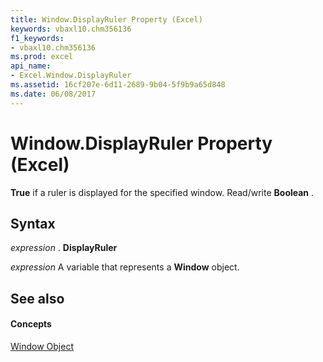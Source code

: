 ```yaml
---
title: Window.DisplayRuler Property (Excel)
keywords: vbaxl10.chm356136
f1_keywords:
- vbaxl10.chm356136
ms.prod: excel
api_name:
- Excel.Window.DisplayRuler
ms.assetid: 16cf207e-6d11-2689-9b04-5f9b9a65d848
ms.date: 06/08/2017
---
```



# Window.DisplayRuler Property (Excel)

 **True** if a ruler is displayed for the specified window. Read/write **Boolean** .


## Syntax

 _expression_ . **DisplayRuler**

 _expression_ A variable that represents a **Window** object.


## See also


#### Concepts


[Window Object](Excel.Window.md)

